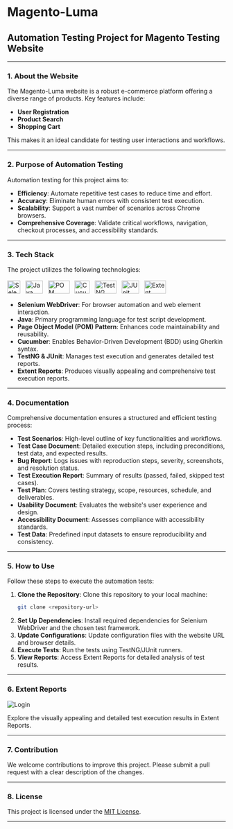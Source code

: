 # Magento-Luma

## Automation Testing Project for Magento Testing Website

---

### 1. About the Website

The Magento-Luma website is a robust e-commerce platform offering a diverse range of products. Key features include:

- **User Registration**
- **Product Search**
- **Shopping Cart**

This makes it an ideal candidate for testing user interactions and workflows.

---

### 2. Purpose of Automation Testing

Automation testing for this project aims to:

- **Efficiency**: Automate repetitive test cases to reduce time and effort.
- **Accuracy**: Eliminate human errors with consistent test execution.
- **Scalability**: Support a vast number of scenarios across Chrome browsers.
- **Comprehensive Coverage**: Validate critical workflows, navigation, checkout processes, and accessibility standards.

---

### 3. Tech Stack

The project utilizes the following technologies: <br><br>
<img src="https://upload.wikimedia.org/wikipedia/commons/d/d5/Selenium_Logo.png" alt="Selenium WebDriver" width="30" height="30"> &nbsp; <img src="https://1000logos.net/wp-content/uploads/2020/09/Java-Logo-640x400.png" alt="Java" width="40" height="30"> &nbsp; <img src="https://artoftesting.com/wp-content/uploads/2019/12/Page-Object-Model.jpg" alt="POM" width="50" height="30"> &nbsp; <img src="https://cdn.iconscout.com/icon/free/png-256/free-cucumber-logo-icon-download-in-svg-png-gif-file-formats--programming-langugae-language-pack-logos-icons-1175236.png?f=webp&w=256" alt="Cucumber" width="35" height="30"> &nbsp; <img src="https://miro.medium.com/v2/resize:fit:1400/0*AOGgJbK7Y8_SlReC.png" alt="TestNG" width="50" height="30"> &nbsp; <img src="https://cdn.codegym.cc/images/article/b9c21dfa-bfed-469f-a6bf-89d84ba8e8dc/original.jpeg" alt="JUnit" width="40" height="30"> &nbsp; <img src="https://miro.medium.com/v2/resize:fit:1400/1*FdqSMPjuMS7eH06zYKp1wA.png" alt="Extent Report" width="50" height="30">
- **Selenium WebDriver**: For browser automation and web element interaction.
- **Java**: Primary programming language for test script development.
- **Page Object Model (POM) Pattern**: Enhances code maintainability and reusability.
- **Cucumber**: Enables Behavior-Driven Development (BDD) using Gherkin syntax.
- **TestNG & JUnit**: Manages test execution and generates detailed test reports.
- **Extent Reports**: Produces visually appealing and comprehensive test execution reports.

---

### 4. Documentation

Comprehensive documentation ensures a structured and efficient testing process:

- **Test Scenarios**: High-level outline of key functionalities and workflows.
- **Test Case Document**: Detailed execution steps, including preconditions, test data, and expected results.
- **Bug Report**: Logs issues with reproduction steps, severity, screenshots, and resolution status.
- **Test Execution Report**: Summary of results (passed, failed, skipped test cases).
- **Test Plan**: Covers testing strategy, scope, resources, schedule, and deliverables.
- **Usability Document**: Evaluates the website's user experience and design.
- **Accessibility Document**: Assesses compliance with accessibility standards.
- **Test Data**: Predefined input datasets to ensure reproducibility and consistency.

---

### 5. How to Use

Follow these steps to execute the automation tests:

1. **Clone the Repository**: Clone this repository to your local machine:
   ```bash
   git clone <repository-url>
   ```
2. **Set Up Dependencies**: Install required dependencies for Selenium WebDriver and the chosen test framework.
3. **Update Configurations**: Update configuration files with the website URL and browser details.
4. **Execute Tests**: Run the tests using TestNG/JUnit runners.
5. **View Reports**: Access Extent Reports for detailed analysis of test results.

---

### 6. Extent Reports

![Login](https://via.placeholder.com/600x300?text=Sample+Extent+Report)

Explore the visually appealing and detailed test execution results in Extent Reports.

---

### 7. Contribution

We welcome contributions to improve this project. Please submit a pull request with a clear description of the changes.

---

### 8. License

This project is licensed under the [MIT License](LICENSE).

---
